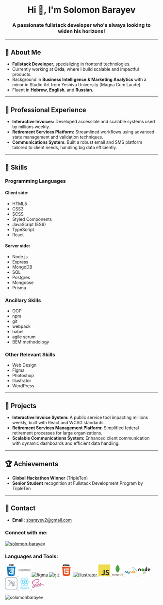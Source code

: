<h1 align="center">Hi 👋, I'm Solomon Barayev</h1>
<h3 align="center">A passionate fullstack developer who's always looking to widen his horizons!</h3>

---

## 🌟 About Me
- **Fullstack Developer**, specializing in frontend technologies.
- Currently working at **Orda**, where I build scalable and impactful products.
- Background in **Business Intelligence & Marketing Analytics** with a minor in Studio Art from Yeshiva University (Magna Cum Laude).
- Fluent in **Hebrew**, **English**, and **Russian**.

---

## 💼 Professional Experience
- **Interactive Invoices:** Developed accessible and scalable systems used by millions weekly.
- **Retirement Services Platform:** Streamlined workflows using advanced state management and validation techniques.
- **Communications System:** Built a robust email and SMS platform tailored to client needs, handling big data efficiently.

---

## 🔧 Skills
### Programming Languages
#### Client side:
- HTML5
- CSS3
- SCSS
- Styled Components
- JavaScript (ES6)
- TypeScript
- React

#### Server side:
- Node.js
- Express
- MongoDB
- SQL
- Postgres
- Mongoose
- Prisma

### Ancillary Skills
- OOP
- npm
- git
- webpack
- babel
- agile scrum
- BEM methodology

### Other Relevant Skills
- Web Design
- Figma
- Photoshop
- Illustrator
- WordPress

---

## 🚀 Projects
- **Interactive Invoice System:** A public service tool impacting millions weekly, built with React and WCAG standards.
- **Retirement Services Management Platform:** Simplified federal retirement processes for large organizations.
- **Scalable Communications System:** Enhanced client communication with dynamic dashboards and efficient data handling.

---

## 🏆 Achievements
- **Global Hackathon Winner** (TripleTen)
- **Senior Student** recognition at Fullstack Development Program by TripleTen

---

## 📧 Contact
- **Email:** <a href="mailto:sbarayev2@gmail.com">sbarayev2@gmail.com</a>

<h3 align="left">Connect with me:</h3>
<p align="left">
<a href="https://linkedin.com/in/solomon-barayev" target="blank"><img align="center" src="https://raw.githubusercontent.com/rahuldkjain/github-profile-readme-generator/master/src/images/icons/Social/linked-in-alt.svg" alt="solomon-barayev" height="30" width="40" /></a>
</p>

<h3 align="left">Languages and Tools:</h3>
<p align="left"> <a href="https://www.w3schools.com/css/" target="_blank" rel="noreferrer"> <img src="https://raw.githubusercontent.com/devicons/devicon/master/icons/css3/css3-original-wordmark.svg" alt="css3" width="40" height="40"/> </a> <a href="https://expressjs.com" target="_blank" rel="noreferrer"> <img src="https://raw.githubusercontent.com/devicons/devicon/master/icons/express/express-original-wordmark.svg" alt="express" width="40" height="40"/> </a> <a href="https://www.figma.com/" target="_blank" rel="noreferrer"> <img src="https://www.vectorlogo.zone/logos/figma/figma-icon.svg" alt="figma" width="40" height="40"/> </a> <a href="https://git-scm.com/" target="_blank" rel="noreferrer"> <img src="https://www.vectorlogo.zone/logos/git-scm/git-scm-icon.svg" alt="git" width="40" height="40"/> </a> <a href="https://www.w3.org/html/" target="_blank" rel="noreferrer"> <img src="https://raw.githubusercontent.com/devicons/devicon/master/icons/html5/html5-original-wordmark.svg" alt="html5" width="40" height="40"/> </a> <a href="https://www.adobe.com/in/products/illustrator.html" target="_blank" rel="noreferrer"> <img src="https://www.vectorlogo.zone/logos/adobe_illustrator/adobe_illustrator-icon.svg" alt="illustrator" width="40" height="40"/> </a> <a href="https://developer.mozilla.org/en-US/docs/Web/JavaScript" target="_blank" rel="noreferrer"> <img src="https://raw.githubusercontent.com/devicons/devicon/master/icons/javascript/javascript-original.svg" alt="javascript" width="40" height="40"/> </a> <a href="https://www.mongodb.com/" target="_blank" rel="noreferrer"> <img src="https://raw.githubusercontent.com/devicons/devicon/master/icons/mongodb/mongodb-original-wordmark.svg" alt="mongodb" width="40" height="40"/> </a> <a href="https://www.mysql.com/" target="_blank" rel="noreferrer"> <img src="https://raw.githubusercontent.com/devicons/devicon/master/icons/mysql/mysql-original-wordmark.svg" alt="mysql" width="40" height="40"/> </a> <a href="https://nodejs.org" target="_blank" rel="noreferrer"> <img src="https://raw.githubusercontent.com/devicons/devicon/master/icons/nodejs/nodejs-original-wordmark.svg" alt="nodejs" width="40" height="40"/> </a> <a href="https://www.photoshop.com/en" target="_blank" rel="noreferrer"> <img src="https://raw.githubusercontent.com/devicons/devicon/master/icons/photoshop/photoshop-line.svg" alt="photoshop" width="40" height="40"/> </a> <a href="https://reactjs.org/" target="_blank" rel="noreferrer"> <img src="https://raw.githubusercontent.com/devicons/devicon/master/icons/react/react-original-wordmark.svg" alt="react" width="40" height="40"/> </a> <a href="https://sass-lang.com" target="_blank" rel="noreferrer"> <img src="https://raw.githubusercontent.com/devicons/devicon/master/icons/sass/sass-original.svg" alt="sass" width="40" height="40"/> </a> </p>

<p><img align="left" src="https://github-readme-stats.vercel.app/api/top-langs?username=solomonbarayev&show_icons=true&locale=en&layout=compact" alt="solomonbarayev" /></p>


